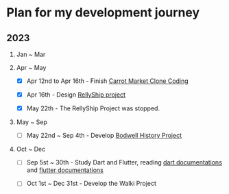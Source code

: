 # Plan for my development journey

## 2023

1. Jan ~ Mar

2. Apr ~ May

   - [x] Apr 12nd to Apr 16th - Finish [Carrot Market Clone Coding](https://nomadcoders.co/carrot-market)

   - [x] Apr 16th - Design [RellyShip project](https://github.com/cattynip/rellyship)

   - [x] May 22th - The RellyShip Project was stopped.

3. May ~ Sep

   - [ ] May 22nd ~ Sep 4th - Develop [Bodwell History Project](https://github.com/cattynip/bodwell-history)

4. Oct ~ Dec

   - [ ] Sep 5st ~ 30th - Study Dart and Flutter, reading [dart documentations](https://dart.dev) and [flutter documentations](https://flutter.dev)

   - [ ] Oct 1st ~ Dec 31st - Develop the Walki Project
